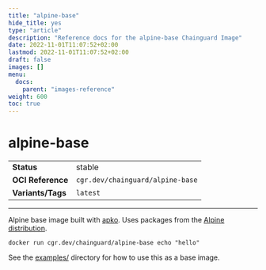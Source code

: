 ```yaml
---
title: "alpine-base"
hide_title: yes
type: "article"
description: "Reference docs for the alpine-base Chainguard Image"
date: 2022-11-01T11:07:52+02:00
lastmod: 2022-11-01T11:07:52+02:00
draft: false
images: []
menu:
  docs:
    parent: "images-reference"
weight: 600
toc: true
---
```


<!--monopod:start-->
# alpine-base
| | |
| - | - |
| **Status** | stable |
| **OCI Reference** | `cgr.dev/chainguard/alpine-base` |
| **Variants/Tags** | `latest` |
---
<!--monopod:end-->

Alpine base image built with [apko](https://github.com/chainguard-dev/apko). Uses packages from the [Alpine distribution](https://www.alpinelinux.org/).

```
docker run cgr.dev/chainguard/alpine-base echo "hello"
```

See the [examples/](./examples/) directory for how
to use this as a base image.
